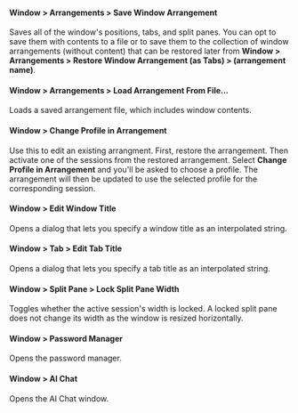 #### Window > Arrangements > Save Window Arrangement
Saves all of the window's positions, tabs, and split panes. You can opt to save them with contents to a file or to save them to the collection of window arrangements (without content) that can be restored later from **Window > Arrangements > Restore Window Arrangement (as Tabs) > (arrangement name)**.

#### Window > Arrangements > Load Arrangement From File...
Loads a saved arrangement file, which includes window contents.

#### Window > Change Profile in Arrangement
Use this to edit an existing arrangment. First, restore the arrangement. Then activate one of the sessions from the restored arrangement. Select **Change Profile in Arrangement** and you'll be asked to choose a profile. The arrangement will then be updated to use the selected profile for the corresponding session.

#### Window > Edit Window Title
Opens a dialog that lets you specify a window title as an interpolated string.

#### Window > Tab > Edit Tab Title
Opens a dialog that lets you specify a tab title as an interpolated string.

#### Window > Split Pane > Lock Split Pane Width
Toggles whether the active session's width is locked. A locked split pane does not change its width as the window is resized horizontally.

#### Window > Password Manager
Opens the password manager.

#### Window > AI Chat
Opens the AI Chat window.
